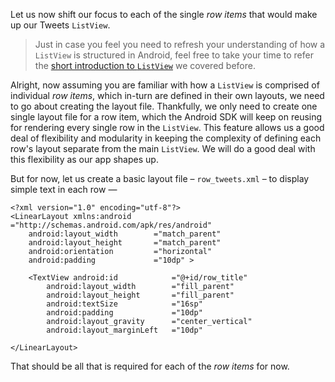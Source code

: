 Let us now shift our focus to each of the single *row items* that would make up our Tweets `ListView`. 

>Just in case you feel you need to refresh your understanding of how a `ListView` is structured in Android, 
feel free to take your time to refer the [short introduction to `ListView`](http://androidconceptlessons.herokuapp.com/android-app-tutorial/twitter/tw_app06) we covered before.  

Alright, now assuming you are familiar with how a `ListView` is comprised of individual *row items*, which 
in-turn are defined in their own layouts, we need to go about creating the layout file. Thankfully, we only
need to create one single layout file for a row item, which the Android SDK will keep on reusing for rendering
every single row in the `ListView`. This feature allows us a good deal of flexibility and modularity in keeping
the complexity of defining each row's layout separate from the main `ListView`. We will do a good deal with this
flexibility as our app shapes up.

But for now, let us create a basic layout file &ndash; `row_tweets.xml` &ndash; to display simple text in each row &mdash;

    <?xml version="1.0" encoding="utf-8"?>
    <LinearLayout xmlns:android     ="http://schemas.android.com/apk/res/android"
        android:layout_width        ="match_parent"
        android:layout_height       ="match_parent"
        android:orientation         ="horizontal"
        android:padding             ="10dp" >

        <TextView android:id            ="@+id/row_title"
            android:layout_width        ="fill_parent"
            android:layout_height       ="fill_parent"
            android:textSize            ="16sp"
            android:padding             ="10dp"
            android:layout_gravity      ="center_vertical"
            android:layout_marginLeft   ="10dp"

    </LinearLayout>


That should be all that is required for each of the *row items* for now.


